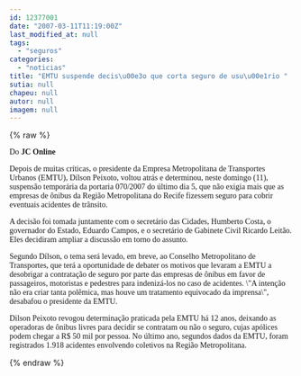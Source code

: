 ```yaml
---
id: 12377001
date: "2007-03-11T11:19:00Z"
last_modified_at: null
tags:
  - "seguros"
categories:
  - "noticias"
title: "EMTU suspende decis\u00e3o que corta seguro de usu\u00e1rio "
sutia: null
chapeu: null
autor: null
imagem: null
---
```

{% raw %}
<p><P><FONT face=Verdana>Do<STRONG> JC Online</STRONG></FONT></P></p>
<p><P><FONT face=Verdana>Depois de muitas críticas, o presidente da Empresa Metropolitana de Transportes Urbanos (EMTU), Dílson Peixoto, voltou atrás e determinou, neste domingo (11), suspensão temporária da portaria 070/2007 do último dia 5, que não exigia mais que as empresas de ônibus da Região Metropolitana do Recife fizessem seguro para cobrir eventuais acidentes de trânsito.</FONT></P></p>
<p><P><FONT face=Verdana>A decisão foi tomada juntamente com o secretário das Cidades, Humberto Costa, o governador do Estado, Eduardo Campos, e o secretário de Gabinete Civil Ricardo Leitão. Eles decidiram ampliar a discussão em torno do assunto. </FONT></P></p>
<p><P><FONT face=Verdana>Segundo Dílson, o tema será levado, em breve, ao Conselho Metropolitano de Transportes, que terá a oportunidade de debater os motivos que levaram a EMTU a desobrigar a contratação de seguro por parte das empresas de ônibus em favor de passageiros, motoristas e pedestres para indenizá-los no caso de acidentes. \"A intenção não era criar tanta polêmica, mas houve um tratamento equivocado da imprensa\", desabafou o presidente da EMTU.</FONT></P></p>
<p><P><FONT face=Verdana>Dilson Peixoto revogou determinação praticada pela EMTU há 12 anos, deixando as operadoras de ônibus livres para decidir se contratam ou não o seguro, cujas apólices podem chegar a R$ 50 mil por pessoa. No último ano, segundos dados da EMTU, foram registrados 1.918 acidentes envolvendo coletivos na Região Metropolitana. </FONT></P> </p>
{% endraw %}